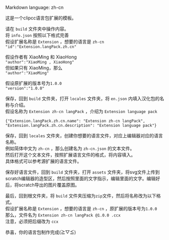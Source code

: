 Markdown language: zh-cn

这是一个clipcc语言包扩展的模板。

请在 `build` 文件夹中操作内容。  
将 `info.json` 按照以下格式完善  
假设扩展名称是 `Extension` ，想要的语言是 `zh-cn`  
`"id":"Extension.langPack.zh.cn"`  

假设作者有 XiaoMing 和 XiaoHong  
`"author":"XiaoMing , XiaoHong"`  
但如果只有 XiaoMing，那么  
`"author":"XiaoMing"`  

假设原扩展的版本号为`1.0.0`  
`"version":"1.0.0"`  

保存，回到 `build` 文件夹，打开 `locales` 文件夹，将 `en.json` 内填入汉化包的名称与介绍。  
假设名称为 `Extension zh-cn langPack` ，介绍为 `Extension language pack`  
```
{"Extension.langPack.zh.cn.name": "Extension zh-cn langPack",
"Extension.langPack.zh.cn.description": "Extension language pack"}
```

保存，回到 `locales` 文件夹，创建你想要的语言文件，对应上编辑器对应的语言名称。  
例如简体中文为 `zh-cn` ，那么创建名为 `zh-cn.json` 的文本文件。  
然后打开这个文本文件，按照扩展语言文件的格式，将内容填入。  
具体格式可以参考源扩展的语言文件。  

保存好语言文件，回到 `build` 文件夹，打开 `assets` 文件夹，将svg文件上传到scratch编辑器的造型区，然后按照里面的文字指示，编辑里面的文字。编辑好后，将scratch导出的图片覆盖原图。  

最后，回到根文件夹，将 `build` 文件夹压缩为`zip`文件，然后将名称改为以下格式。  
假设扩展名称是 `Extension` ，想要的语言是 `zh-cn` ，原扩展的版本号为`1.0.0`  
那么，文件名为 `Extension zh-cn langPack @1.0.0 .ccx`  
注意，必须把后缀改为 `ccx`  

恭喜，你的语言包制作完成(≧▽≦)